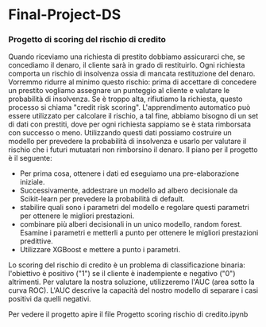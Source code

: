 # Final-Project-DS
### Progetto di scoring del rischio di credito
Quando riceviamo una richiesta di prestito dobbiamo assicurarci che, se concediamo il denaro, il cliente sarà in grado di restituirlo. Ogni richiesta comporta un rischio di insolvenza ossia di mancata restituzione del denaro.
Vorremmo ridurre al minimo questo rischio: prima di accettare di concedere un prestito vogliamo assegnare un punteggio al cliente e valutare le probabilità di insolvenza. Se è troppo alta, rifiutiamo la richiesta, questo processo si chiama "credit risk scoring".
L'apprendimento automatico può essere utilizzato per calcolare il rischio, a tal fine, abbiamo bisogno di un set di dati con prestiti, dove per ogni richiesta sappiamo se è stata rimborsata con successo o meno. Utilizzando questi dati possiamo costruire un modello per prevedere la probabilità di insolvenza e usarlo per valutare il rischio che i futuri mutuatari non rimborsino il denaro.
Il piano per il progetto è il seguente:
* Per prima cosa, ottenere i dati ed eseguiamo una pre-elaborazione iniziale.
* Successivamente, addestrare un modello ad albero decisionale da Scikit-learn per prevedere la probabilità di default.
* stabilire quali sono i parametri del modello e regolare questi parametri per ottenere le migliori prestazioni.
* combinare più alberi decisionali in un unico modello, random forest. Esamine i parametri e metterli a punto per ottenere le migliori prestazioni predittive.
* Utilizzare XGBoost e mettere a punto i parametri.

Lo scoring del rischio di credito è un problema di classificazione binaria: l'obiettivo è positivo ("1") se il cliente è inadempiente e negativo ("0") altrimenti. Per valutare la nostra soluzione, utilizzeremo l'AUC (area sotto la curva ROC). L'AUC descrive la capacità del nostro modello di separare i casi positivi da quelli negativi.


Per vedere il progetto apire il file Progetto scoring rischio di credito.ipynb

